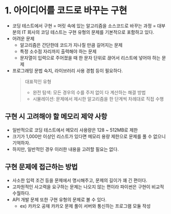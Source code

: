 # 1. 아이디어를 코드로 바꾸는 구현

- 코딩 테스트에서 구현 = 머릿 속에 있는 알고리즘을 소스코드로 바꾸는 과정
  = 대부분의 IT 회사의 코딩 테스트는 구현 유형의 문제를 기본적으로 포함하고 있다.
- 어려운 문제
  - 알고리즘은 간단한데 코드가 지나칠 만큼 길어지는 문제
  - 특정 소수점 자리까지 출력해야 하는 문제
  - 문자열이 입력으로 주어졌을 때 한 문자 단위로 끊어서 리스트에 넣어야 하는 문제
- 프로그래밍 문법 숙지, 라이브러리 사용 경험 등이 필요하다.
  > 대표적인 유형
  >
  > - 완전 탐색: 모든 경우의 수를 주저 없이 다 계산하는 해결 방법
  > - 시뮬레이션: 문제에서 제시한 알고리즘을 한 단계씩 차례대로 직접 수행

## 구현 시 고려해야 할 메모리 제약 사항

- 일반적으로 코딩 테스트에서 메모리 사용량은 128 ~ 512MB로 제한
- 크기가 1,000만 이상인 리스트가 있다면 메모리 용량 제한으로 문제를 풀 수 없으니 기억하자.
- 하지만, 일반적인 경우 이러한 내용을 고려할 필요는 없다.

## 구현 문제에 접근하는 방법

- 사소한 입력 조건 등을 문제에서 명시해주고, 문제의 길이가 꽤 긴 편이다.
- 고차원적인 사고력을 요구하는 문제는 나오지 않는 편이라 파이썬은 구현이 비교적 수월하다.
- API 개발 문제 또한 구현 유형의 문제로 볼 수 있다.
  - ex) 카카오 공채 카카오 문제 풀이 서버와 통신하는 프로그램 모듈 작성
